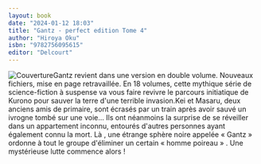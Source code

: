 ```yaml
---
layout: book
date: "2024-01-12 18:03"
title: "Gantz - perfect edition Tome 4"
author: "Hiroya Oku"
isbn: "9782756095615"
editor: "Delcourt"
---
```

![Couverture](/img/9782756095615.jpeg)Gantz revient dans une version en double volume. Nouveaux fichiers, mise en page retravaillée. En 18 volumes, cette mythique série de science-fiction à suspense va vous faire revivre le parcours initiatique de Kurono pour sauver la terre d'une terrible invasion.Kei et Masaru, deux anciens amis de primaire, sont écrasés par un train après avoir sauvé un ivrogne tombé sur une voie... Ils ont néanmoins la surprise de se réveiller dans un appartement inconnu, entourés d'autres personnes ayant également connu la mort. Là , une étrange sphère noire appelée « Gantz » ordonne à tout le groupe d'éliminer un certain « homme poireau » . Une mystérieuse lutte commence alors !